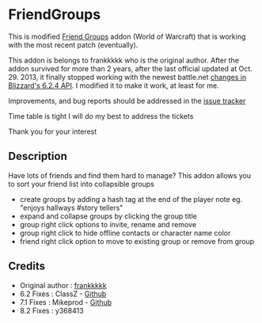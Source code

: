 # FriendGroups
This is modified [Friend Groups](http://wow.curseforge.com/addons/friend-groups/) addon (World of Warcraft) that is working with the most recent patch (eventually).

This addon is belongs to frankkkkk who is the original author. After the addon survived for more than 2 years, after the last official updated at Oct. 29. 2013, it finally stopped working with the newest battle.net [changes in Blizzard's 6.2.4 API](http://us.battle.net/wow/en/forum/topic/20742784697). I modified it to make it work, at least for me.

Improvements, and bug reports should be addressed in the [issue tracker](https://github.com/Mikeprod/FriendGroups/issues)

Time table is tight I will do my best to address the tickets

Thank you for your interest



Description
-----------
Have lots of friends and find them hard to manage? This addon allows you to sort your friend list into collapsible groups

- create groups by adding a hash tag at the end of the player note eg. "enjoys hallways #story tellers"
- expand and collapse groups by clicking the group title
- group right click options to invite, rename and remove
- group right click to hide offline contacts or character name color
- friend right click option to move to existing group or remove from group


Credits
-------
- Original author : [frankkkkk](https://wow.curseforge.com/addons/friend-groups/)
- 6.2 Fixes : ClassZ - [Github](https://github.com/ClassZ/FriendGroups)
- 7.1 Fixes : Mikeprod - [Github](https://github.com/Mikeprod/FriendGroups)
- 8.2 Fixes : y368413